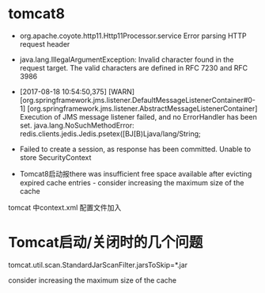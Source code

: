 # tomcat8 

- org.apache.coyote.http11.Http11Processor.service Error parsing HTTP request header

- java.lang.IllegalArgumentException: Invalid character found in the request target. The valid characters are defined in RFC 7230 and RFC 3986

- [2017-08-18 10:54:50,375] [WARN] [org.springframework.jms.listener.DefaultMessageListenerContainer#0-1] [org.springframework.jms.listener.AbstractMessageListenerContainer] Execution of JMS message listener failed, and no ErrorHandler has been set.
java.lang.NoSuchMethodError: redis.clients.jedis.Jedis.psetex([BJ[B)Ljava/lang/String;

- Failed to create a session, as response has been committed. Unable to store SecurityContext


- Tomcat8启动报there was insufficient free space available after evicting expired cache entries - consider increasing the maximum size of the cache

tomcat 中context.xml 配置文件加入
<Resources cachingAllowed="true" cacheMaxSize="100000" />



# Tomcat启动/关闭时的几个问题

tomcat.util.scan.StandardJarScanFilter.jarsToSkip=*.jar


consider increasing the maximum size of the cache

<Resources
    cachingAllowed="false"
/>